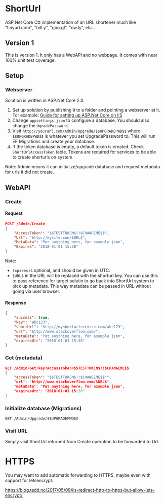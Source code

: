 # ShortUrl
ASP.Net Core C¤ implementation of an URL shortener much like "tinyurl.com", "bitl.y", "goo.gl", "ow.ly", etc...

## Version 1
This is version 1. It only has a WebAPI and no webpage.
It comes with near 100% unit test coverage.

## Setup
### Webserver
Solution is written in ASP.Net Core 2.0.

 1. Set up solution by publishing it to a folder and pointing a webserver at it. 
 For example: [Guide for setting up ASP.Net Core on IIS](https://docs.microsoft.com/en-us/aspnet/core/publishing/iis?tabs=aspnetcore2x)
 2. Change `appsettings.json` to configure a database. You should also change the `UgradePassword`.
 3. Visit `http://yoururl.com/Admin/Upgrade/$$UPGRADEPWD$$` where `$$UPGRADEPWD$$` is whatever you set UpgradePassword to. This will run EF Migrations and create your database.
 4. If the token database is empty, a default token is created. Check `ShortUrlAccessToken` table.
 Tokens are required for services to be able to create shorturls on system.

Note: Admin means it can initialize/upgrade database and request metadata for urls it did not create.

## WebAPI
### Create
#### Request
```json
POST /Admin/Create
{
	"AccessToken": "$$TESTTOKEN$!!$CHANGEME$$",
	"Url": "http://mysite.com/$URL$",
	"MetaData": "Put anything here, for example json",
	"Expires": "2018-01-01 15:30"
}
```

Note:
* `Expires` is optional, and should be given in UTC.
* `$URL$` in the URL will be replaced with the shorturl key. You can use this to pass reference for target solutin to go back into ShortUrl system to pick up metadata. This way metadata can be passed in URL without going via user browser.

#### Response
```json
{
	"success": true,
	"key": "abc123",
	"shortUrl": "http://myshorturlservice.com/abc123",
	"url": "http://www.stackoverflow.com/",
	"metaData": "Put anything here, for example json",
	"expiresUtc": "2018-01-01 15:30"
}
```

### Get (metadata)
```json
GET /Admin/Get/key?AccessToken=$$TESTTOKEN$!!$CHANGEME$$
{
	"accessToken": "$$TESTTOKEN$!!$CHANGEME$$"",
	"url": "http://www.stackoverflow.com/$URL$",
	"metaData": "Put anything here, for example json",
	"expiresUtc": "2018-01-01 15:30"
}
```

### Initialize database (Migrations)
<pre><code>GET /Admin/Upgrade/$$UPGRADEPWD$$</code></pre>

### Visit URL
Simply visit ShortUrl returned from Create operation to be forwarded to Url.

# HTTPS
You may want to add automatic forwarding to HTTPS, maybe even with support for letsencrypt:

https://blog.tedd.no/2017/05/09/iis-redirect-http-to-https-but-allow-lets-encrypt/
